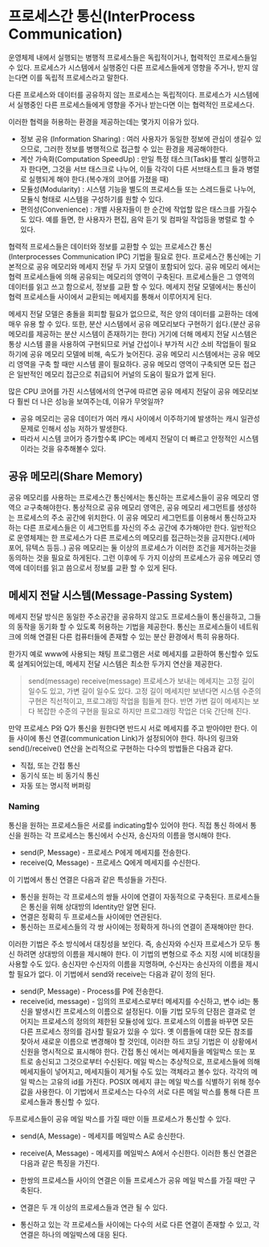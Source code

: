 # 프로세스간 통신(InterProcess Communication)

운영체제 내에서 실행되는 병행적 프로세스들은 독립적이거나, 협력적인 프로세스들일 수 있다.
프로세스가 시스템에서 실행중인 다른 프로세스들에게 영향을 주거나, 받지 않는다면 이를 독립적 프로세스라고 말한다.

다른 프로세스와 데이터를 공유하지 않는 프로세스는 독립적이다.
프로세스가 시스템에서 실행중인 다른 프로세스들에게 영향을 주거나 받는다면 이는 협력적인 프로세스다.

이러한 협력을 허용하는 환경을 제공하는데는 몇가지 이유가 있다.

- 정보 공유 (Information Sharing) : 여러 사용자가 동일한 정보에 관심이 생길수 있으므로, 그러한 정보를 병행적으로 접근할 수 있는 환경을 제공해야한다.
- 계산 가속화(Computation SpeedUp) : 만일 특정 태스크(Task)를 빨리 실행하고자 한다면, 그것을 서브 태스크로 나누어, 이들 각각이 다른 서브태스트크 들과 병렬로 실행되게 해야 한다.(복수개의 코어를 가졌을 때)
- 모듈성(Modularity) : 시스템 기능을 별도의 프로세스들 또는 스레드들로 나누어, 모듈식 형태로 시스템을 구성하기를 원할 수 있다.
- 편의성(Convenience) : 개별 사용자들이 한 순간에 작업할 많은 태스크를 가질수도 있다. 예를 들면, 한 사용자가 편집, 음악 듣기 및 컴파일 작업등을 병렬로 할 수 있다.

협력적 프로세스들은 데이터와 정보를 교환할 수 있는 프로세스간 통신(Interprocesses Communication IPC) 기법을 필요로 한다.
프로세스간 통신에는 기본적으로 공유 메모리와 메세지 전달 두 가지 모델이 포함되어 있다.
공유 메모리 에서는 협력 프로세스들에 의해 공유되는 메모리의 영역이 구축된다.
프로세스들은 그 영역의 데이터를 읽고 쓰고 함으로서, 정보를 교환 할 수 있다.
메세지 전달 모델에서는 통신이 협력 프로세스들 사이에서 교환되는 메세지를 통해서 이루어지게 된다.

메세지 전달 모델은 충돌을 회피할 필요가 없으므로, 적은 양의 데이터를 교환하는 데에 매우 유용 할 수 있다.
또한, 분산 시스템에서 공유 메모리보다 구현하기 쉽다.(분산 공유 메모리를 제공하는 분산 시스템이 존재하기는 한다)
거기에 더해 메세지 전달 시스템은 통상 시스템 콜을 사용하여 구현되므로 커널 간섭이나 부가적 시간 소비 작업들이 필요하기에 공유 메모리 모델에 비해, 속도가 늦어진다.
공유 메모리 시스템에서는 공유 메모리 영역을 구축 할 때만 시스템 콜이 필요하다.
공유 메모리 영역이 구축되면 모든 접근은 일반적인 메모리 접근으로 취급되어 커널의 도움이 필요가 없게 된다.

많은 CPU 코어를 가진 시스템에서의 연구에 따르면 공유 메세지 전달이 공유 메모리보다 훨씬 더 나은 성능을 보여주는데,
이유가 무엇일까?
- 공유 메모리는 공유 데이터가 여러 캐시 사이에서 이주하기에 발생하는 캐시 일관성 문제로 인해서 성능 저하가 발생한다.
- 따라서 시스템 코어가 증가할수록 IPC는 메세지 전달이 더 빠르고 안정적인 시스템이라는 것을 유추해볼수 있다.

## 공유 메모리(Share Memory)
공유 메모리를 사용하는 프로세스간 통신에서는 통신하는 프로세스들이 공유 메모리 영역으 ㄹ구축해야한다.
통상적으로 공유 메모리 영역은, 공유 메모리 세그먼트를 생성하는 프로세스의 주소 공간에 위치한다.
이 공유 메모리 세그먼트를 이용해서 통신하고자 하는 다른 프로세스들은 이 세그먼트를 자신의 주소 공간에 추가해야만 한다.
일반적으로 운영체제는 한 프로세스가 다른 프로세스의 메모리를 접근하는것을 금지한다.(세마포어, 뮤텍스 등등..)
공유 메모리는 둘 이상의 프로세스가 이러한 조건을 제거하는것을 동의하는 것을 필요로 하게된다.
그런 이후에 두 가지 이상의 프로세스가 공유 메모리 영역에 데이터를 읽고 씀으로서 정보를 교환 할 수 있게 된다.

## 메세지 전달 시스템(Message-Passing System)
메세지 전달 방식은 동일한 주소공간을 공유하지 않고도 프로세스들이 통신을하고, 그들의 동작을 동기화 할 수 있도록 허용하는 기법을 제공한다.
통신는 프로세스들이 네트워크에 의해 연결된 다른 컴퓨터들에 존재할 수 있는 분산 환경에서 특히 유용하다.

한가지 예로 www에 사용되는 채팅 프로그램은 서로 메세지를 교환하여 통신할수 있도록 설계되어있는데, 메세지 전달 시스템은 최소한 두가지 연산을 제공한다.
> send(message) receive(message)
프로세스가 보내는 메세지는 고정 길이 일수도 있고, 가변 길이 일수도 있다.
고정 길이 메세지만 보낸다면 시스템 수준의 구현은 직선적이고, 프로그래밍 작업을 힘들게 한다.
반면 가변 길이 메세지는 보다 복잡한 수준의 구현을 필요로 하지만 프로그래밍 작업은 더욱 간단해 진다.

만약 프로세스 P와 Q가 통신을 원한다면 반드시 서로 메세지를 주고 받아야만 한다.
이들 사이에 통신 연결(communication Link)가 설정되어야 한다.
하나의 링크와 send()/receive() 연산을 논리적으로 구현하는 다수의 방법들은 다음과 같다.
- 직접, 또는 간접 통신
- 동기식 또는 비 동기식 통신
- 자동 또는 명시적 버퍼링

### Naming
통신을 원하는 프로세스들은 서로를 indicating할수 있어야 한다.
직접 통신 하에서 통신을 원하는 각 프로세스는 통신에서 수신자, 송신자의 이름을 명시해야 한다.
- send(P, Message) - 프로세스 P에게 메세지를 전송한다.
- receive(Q, Message) - 프로세스 Q에게 메세지를 수신한다.

이 기법에서 통신 연결은 다음과 같은 특성들을 가진다.
- 통신을 원하는 각 프로세스의 쌍들 사이에 연결이 자동적으로 구축된다. 프로세스들은 통신을 위해 상대방의 Identity만 알면 된다.
- 연결은 정확히 두 프로세스들 사이에만 연관된다.
- 통신하는 프로세스들의 각 쌍 사이에는 정확하게 하나의 연결이 존재해야만 한다.

이러한 기법은 주소 방식에서 대칭성을 보인다.
즉, 송신자와 수신자 프로세스가 모두 통신 하려면 상대방의 이름을 제시해야 한다.
이 기법의 변형으로 주소 지정 시에 비대칭을 사용할 수도 있다.
송신자만 수신자의 이름을 지명하며, 수신자는 송신자의 이름을 제시할 필요가 없다.
이 기법에서 send와 receive는 다음과 같이 정의 된다.
- send(P, Message) - Process를 P에 전송한다.
- receive(id, message) - 임의의 프로세스로부터 메세지를 수신하고, 변수 id는 통신을 발생시킨 프로세스의 이름으로 설정된다.
이들 기법 모두의 단점은 결과로 얻어지는 프로세스의 정의의 제한된 모듈성에 있다.
프로세스의 이름을 바꾸면 모든 다른 프로세스 정의를 검사할 필요가 있을 수 있다.
옛 이름들에 대한 모든 참조를 찾아서 새로운 이름으로 변경해야 할 것인데, 이러한 하드 코딩 기법은 이 상황에서 신원을 명시적으로 표시해야 한다.
간접 통신 에서는 메세지들을 메일박스 또는 포트로 송신되고 그것으로부터 수신된다.
메일 박스는 추상적으로, 프로세스들에 의해 메세지들이 넣어지고, 메세지들이 제거될 수도 있는 객체라고 볼수 있다.
각각의 메일 박스는 고유의 id를 가진다.
POSIX 메세지 큐는 메일 박스를 식별하기 위해 정수값을 사용한다. 이 기법에서 프로세스는 다수의 서로 다른 메일 박스를 통해 다른 프로세스들과 통신할 수 있다.

두프로세스들이 공유 메일 박스를 가질 때만 이들 프로세스가 통신할 수 있다.
- send(A, Message) - 메세지를 메일박스 A로 송신한다.
- receive(A, Message) - 메세지를 메일박스 A에서 수신한다.
이러한 통신 연결은 다음과 같은 특징을 가진다.

- 한쌍의 프로세스들 사이의 연결은 이들 프로세스가 공유 메일 박스를 가질 때만 구축된다.
- 연결은 두 개 이상의 프로세스들과 연관 될 수 있다.
- 통신하고 있는 각 프로세스들 사이에는 다수의 서로 다른 연결이 존재할 수 있고, 각 연결은 하나의 메일박스에 대응 된다.




